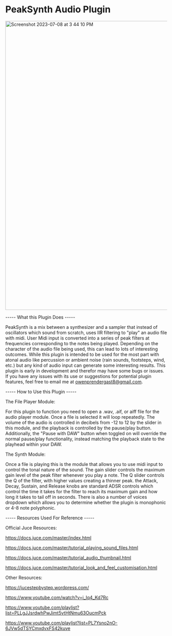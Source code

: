 # PeakSynth Audio Plugin

<img width="900" alt="Screenshot 2023-07-08 at 3 44 10 PM" src="https://github.com/owennjpr/JucePeakSynth/assets/123135948/3960b4f5-36df-422b-8d0d-568b199de30d">

----- What this Plugin Does -----

PeakSynth is a mix between a synthesizer and a sampler that instead of oscillators which sound from scratch, uses IIR filtering to "play" an audio file with midi. User Midi input is converted into a series of peak filters at frequencies corresponding to the notes being played. Depending on the character of the audio file being used, this can lead to lots of interesting outcomes. While this plugin is intended to be used for the most part with atonal audio like percussion or ambient noise (rain sounds, footsteps, wind, etc.) but any kind of audio input can generate some interesting results. This plugin is early in development and therefor may have some bugs or issues. If you have any issues with its use or suggestions for potential plugin features, feel free to email me at owenprendergast8@gmail.com.

----- How to Use this Plugin -----

The File Player Module:

For this plugin to function you need to open a .wav, .aif, or aiff file for the audio player module. Once a file is selected it will loop repeatedly. The volume of the audio is controlled in decibels from -12 to 12 by the slider in this module, and the playback is controlled by the pause/play button. Additionally, the "Pause with DAW" button when toggled on will override the normal pause/play functionality, instead matching the playback state to the playhead within your DAW.

The Synth Module:

Once a file is playing this is the module that allows you to use midi input to control the tonal nature of the sound. The gain slider controls the maximum gain level of the peak filter whenever you play a note. The Q slider controls the Q of the filter, with higher values creating a thinner peak. the Attack, Decay, Sustain, and Release knobs are standard ADSR controls which control the time it takes for the filter to reach its maximum gain and how long it takes to tail off in seconds. There is also a number of voices dropdown which allows you to determine whether the plugin is monophonic or 4-8 note polyphonic. 

----- Resources Used For Reference -----

Official Juce Resources:

https://docs.juce.com/master/index.html

https://docs.juce.com/master/tutorial_playing_sound_files.html

https://docs.juce.com/master/tutorial_audio_thumbnail.html

https://docs.juce.com/master/tutorial_look_and_feel_customisation.html


Other Resources:

https://jucestepbystep.wordpress.com/

https://www.youtube.com/watch?v=i_Iq4_Kd7Rc

https://www.youtube.com/playlist?list=PLLgJJsrdwhPwJimt5vtHtNmu63OucmPck

https://www.youtube.com/playlist?list=PL7Ysno2nO-6JVw5dTSYCmxdvxFS42kuve
